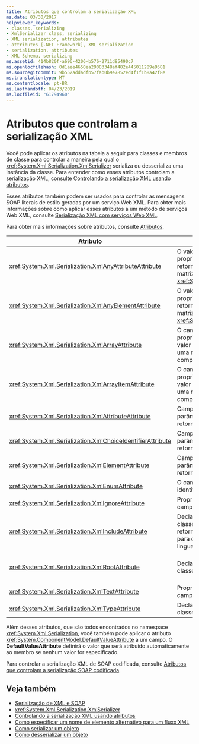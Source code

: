 ```yaml
---
title: Atributos que controlam a serialização XML
ms.date: 03/30/2017
helpviewer_keywords:
- classes, serializing
- XmlSerializer class, serializing
- XML serialization, attributes
- attributes [.NET Framework], XML serialization
- serialization, attributes
- XML Schema, serializing
ms.assetid: 414b820f-a696-4206-b576-2711d85490c7
ms.openlocfilehash: 0d1aee4650ea29083348af482e445011289e9581
ms.sourcegitcommit: 9b552addadfb57fab0b9e7852ed4f1f1b8a42f8e
ms.translationtype: MT
ms.contentlocale: pt-BR
ms.lasthandoff: 04/23/2019
ms.locfileid: "61794960"
---
```

# <a name="attributes-that-control-xml-serialization"></a>Atributos que controlam a serialização XML
Você pode aplicar os atributos na tabela a seguir para classes e membros de classe para controlar a maneira pela qual o <xref:System.Xml.Serialization.XmlSerializer> serializa ou desserializa uma instância da classe. Para entender como esses atributos controlam a serialização XML, consulte [Controlando a serialização XML usando atributos](../../../docs/standard/serialization/controlling-xml-serialization-using-attributes.md).  
  
 Esses atributos também podem ser usados para controlar as mensagens SOAP literais de estilo geradas por um serviço Web XML. Para obter mais informações sobre como aplicar esses atributos a um método de serviços Web XML, consulte [Serialização XML com serviços Web XML](../../../docs/standard/serialization/xml-serialization-with-xml-web-services.md).  
  
 Para obter mais informações sobre atributos, consulte [Atributos](../../../docs/standard/attributes/index.md).  
  
|Atributo|Aplica-se a|Especifica|  
|---------------|----------------|---------------|  
|<xref:System.Xml.Serialization.XmlAnyAttributeAttribute>|O valor do campo público, propriedade, parâmetro ou retorno que retorna uma matriz de objetos <xref:System.Xml.XmlAttribute>.|Ao desserializar, a matriz será preenchida com objetos <xref:System.Xml.XmlAttribute> que representam todos os atributos XML desconhecidos do esquema.|  
|<xref:System.Xml.Serialization.XmlAnyElementAttribute>|O valor do campo público, propriedade, parâmetro ou retorno que retorna uma matriz de objetos <xref:System.Xml.XmlElement>.|Ao desserializar, a matriz será preenchida com objetos <xref:System.Xml.XmlElement> que representam todos os elementos XML desconhecidos do esquema.|  
|<xref:System.Xml.Serialization.XmlArrayAttribute>|O campo público, propriedade, parâmetro ou valor de retorno que retorna uma matriz de objetos complexos.|Os membros da matriz serão gerados como membros de uma matriz XML.|  
|<xref:System.Xml.Serialization.XmlArrayItemAttribute>|O campo público, propriedade, parâmetro ou valor de retorno que retorna uma matriz de objetos complexos.|Os tipos derivados que podem ser inseridos em uma matriz. Geralmente aplicado em conjunto com um <xref:System.Xml.Serialization.XmlArrayAttribute>.|  
|<xref:System.Xml.Serialization.XmlAttributeAttribute>|Campo público, propriedade, parâmetro ou valor de retorno.|O membro será serializado como um atributo XML.|  
|<xref:System.Xml.Serialization.XmlChoiceIdentifierAttribute>|Campo público, propriedade, parâmetro ou valor de retorno.|O membro pode ter a ambiguidade removida usando uma enumeração.|  
|<xref:System.Xml.Serialization.XmlElementAttribute>|Campo público, propriedade, parâmetro ou valor de retorno.|O campo ou propriedade serão serializados como um elemento XML.|  
|<xref:System.Xml.Serialization.XmlEnumAttribute>|O campo público que é um identificador de enumeração.|O nome do elemento de um membro de enumeração.|  
|<xref:System.Xml.Serialization.XmlIgnoreAttribute>|Propriedades públicas e campos.|A propriedade ou campo devem ser ignorados quando a classe recipiente é serializada.|  
|<xref:System.Xml.Serialization.XmlIncludeAttribute>|Declarações públicas de classe derivada e valores de retorno de métodos públicos para documentos da linguagem WSDL.|A classe deve ser incluída ao gerar esquemas (para serem reconhecidos quando serializados).|  
|<xref:System.Xml.Serialization.XmlRootAttribute>|Declarações públicas de classe.|Controla a serialização XML do destino do atributo como um elemento raiz XML. Use o atributo para especificar ainda mais o namespace e o nome do elemento.|  
|<xref:System.Xml.Serialization.XmlTextAttribute>|Propriedades públicas e campos.|A propriedade ou o campo devem ser serializados como texto XML.|  
|<xref:System.Xml.Serialization.XmlTypeAttribute>|Declarações públicas de classe.|O nome e o namespace do tipo XML.|  
  
 Além desses atributos, que são todos encontrados no namespace <xref:System.Xml.Serialization>, você também pode aplicar o atributo <xref:System.ComponentModel.DefaultValueAttribute> a um campo. O **DefaultValueAttribute** definirá o valor que será atribuído automaticamente ao membro se nenhum valor for especificado.  
  
 Para controlar a serialização XML de SOAP codificada, consulte [Atributos que controlam a serialização SOAP codificada](../../../docs/standard/serialization/attributes-that-control-encoded-soap-serialization.md).  
  
## <a name="see-also"></a>Veja também

- [Serialização de XML e SOAP](../../../docs/standard/serialization/xml-and-soap-serialization.md)
- <xref:System.Xml.Serialization.XmlSerializer>
- [Controlando a serialização XML usando atributos](../../../docs/standard/serialization/controlling-xml-serialization-using-attributes.md)
- [Como especificar um nome de elemento alternativo para um fluxo XML](../../../docs/standard/serialization/how-to-specify-an-alternate-element-name-for-an-xml-stream.md)
- [Como serializar um objeto](../../../docs/standard/serialization/how-to-serialize-an-object.md)
- [Como desserializar um objeto](../../../docs/standard/serialization/how-to-deserialize-an-object.md)
